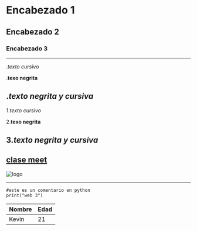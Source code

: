 # Encabezado 1
## Encabezado 2
### Encabezado 3

---
.*texto cursivo*

.**texo negrita**

.***texto negrita y cursiva***
---

1.*texto cursivo*

2.**texo negrita**

3.***texto negrita y cursiva***
---

[clase meet]()
---

![logo](https://media.istockphoto.com/id/636379014/es/foto/manos-la-formaci%C3%B3n-de-una-forma-de-coraz%C3%B3n-con-silueta-al-atardecer.jpg?s=612x612&w=0&k=20&c=R2BE-RgICBnTUjmxB8K9U0wTkNoCKZRi-Jjge8o_OgE=)

---
```
#este es un comentario en python
print("web 3")
```

|Nombre |Edad |
|-------|-----|
|Kevin  |21   |

